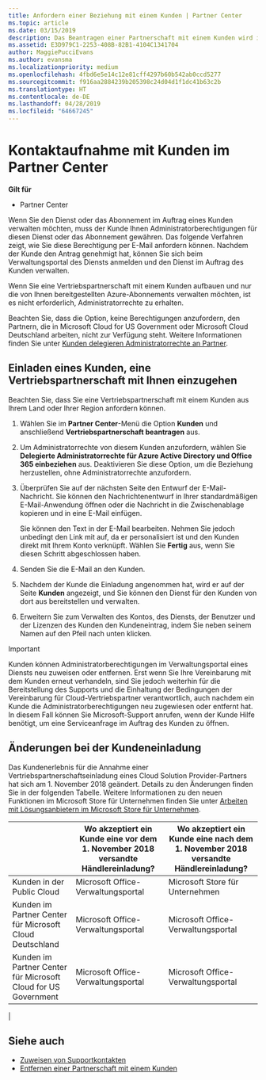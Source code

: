 ```yaml
---
title: Anfordern einer Beziehung mit einem Kunden | Partner Center
ms.topic: article
ms.date: 03/15/2019
description: Das Beantragen einer Partnerschaft mit einem Kunden wird in Multipartner- und Multichannelszenarien verwendet. Dieser Vorgang ist auch hilfreich, wenn ein Kunde Ihre delegierten Administratorrechte entfernt und Sie sie für Bereitstellungen oder Supportleistungen wiederherstellen müssen.
ms.assetid: E3D979C1-2253-408B-82B1-4104C1341704
author: MaggiePucciEvans
ms.author: evansma
ms.localizationpriority: medium
ms.openlocfilehash: 4fbd6e5e14c12e81cff4297b60b542ab0ccd5277
ms.sourcegitcommit: f916aa2884239b205398c24d04d1f1dc41b63c2b
ms.translationtype: HT
ms.contentlocale: de-DE
ms.lasthandoff: 04/28/2019
ms.locfileid: "64667245"
---
```

# <a name="connect-with-customers-in-partner-center"></a>Kontaktaufnahme mit Kunden im Partner Center

**Gilt für**

-  Partner Center

Wenn Sie den Dienst oder das Abonnement im Auftrag eines Kunden verwalten möchten, muss der Kunde Ihnen Administratorberechtigungen für diesen Dienst oder das Abonnement gewähren. Das folgende Verfahren zeigt, wie Sie diese Berechtigung per E-Mail anfordern können. Nachdem der Kunde den Antrag genehmigt hat, können Sie sich beim Verwaltungsportal des Diensts anmelden und den Dienst im Auftrag des Kunden verwalten.

Wenn Sie eine Vertriebspartnerschaft mit einem Kunden aufbauen und nur die von Ihnen bereitgestellten Azure-Abonnements verwalten möchten, ist es nicht erforderlich, Administratorrechte zu erhalten.

Beachten Sie, dass die Option, keine Berechtigungen anzufordern, den Partnern, die in Microsoft Cloud for US Government oder Microsoft Cloud Deutschland arbeiten, nicht zur Verfügung steht. Weitere Informationen finden Sie unter [Kunden delegieren Administratorrechte an Partner](https://docs.microsoft.com/en-us/partner-center/customers_revoke_admin_privileges).


## <a name="invite-a-customer-to-establish-a-reseller-relationship-with-you"></a>Einladen eines Kunden, eine Vertriebspartnerschaft mit Ihnen einzugehen

Beachten Sie, dass Sie eine Vertriebspartnerschaft mit einem Kunden aus Ihrem Land oder Ihrer Region anfordern können.

1.  Wählen Sie im **Partner Center**-Menü die Option **Kunden** und anschließend **Vertriebspartnerschaft beantragen** aus.

2.  Um Administratorrechte von diesem Kunden anzufordern, wählen Sie **Delegierte Administratorrechte für Azure Active Directory und Office 365 einbeziehen** aus. Deaktivieren Sie diese Option, um die Beziehung herzustellen, ohne Administratorrechte anzufordern. 

3.  Überprüfen Sie auf der nächsten Seite den Entwurf der E-Mail-Nachricht. Sie können den Nachrichtenentwurf in Ihrer standardmäßigen E-Mail-Anwendung öffnen oder die Nachricht in die Zwischenablage kopieren und in eine E-Mail einfügen. 

    Sie können den Text in der E-Mail bearbeiten. Nehmen Sie jedoch unbedingt den Link mit auf, da er personalisiert ist und den Kunden direkt mit Ihrem Konto verknüpft. Wählen Sie **Fertig** aus, wenn Sie diesen Schritt abgeschlossen haben.

3.  Senden Sie die E-Mail an den Kunden.

5.  Nachdem der Kunde die Einladung angenommen hat, wird er auf der Seite **Kunden** angezeigt, und Sie können den Dienst für den Kunden von dort aus bereitstellen und verwalten.

 
6.  Erweitern Sie zum Verwalten des Kontos, des Diensts, der Benutzer und der Lizenzen des Kunden den Kundeneintrag, indem Sie neben seinem Namen auf den Pfeil nach unten klicken.


> [!IMPORTANT]  
> Kunden können Administratorberechtigungen im Verwaltungsportal eines Diensts neu zuweisen oder entfernen. Erst wenn Sie Ihre Vereinbarung mit dem Kunden erneut verhandeln, sind Sie jedoch weiterhin für die Bereitstellung des Supports und die Einhaltung der Bedingungen der Vereinbarung für Cloud-Vertriebspartner verantwortlich, auch nachdem ein Kunde die Administratorberechtigungen neu zugewiesen oder entfernt hat. In diesem Fall können Sie Microsoft-Support anrufen, wenn der Kunde Hilfe benötigt, um eine Serviceanfrage im Auftrag des Kunden zu öffnen.

## <a name="changes-to-the-customer-invitation-experience"></a>Änderungen bei der Kundeneinladung

Das Kundenerlebnis für die Annahme einer Vertriebspartnerschaftseinladung eines Cloud Solution Provider-Partners hat sich am 1. November 2018 geändert. Details zu den Änderungen finden Sie in der folgenden Tabelle. Weitere Informationen zu den neuen Funktionen im Microsoft Store für Unternehmen finden Sie unter [Arbeiten mit Lösungsanbietern im Microsoft Store für Unternehmen](https://docs.microsoft.com/en-us/microsoft-store/work-with-partner-microsoft-store-business).

|  | Wo akzeptiert ein Kunde eine vor dem 1. November 2018 versandte Händlereinladung? | Wo akzeptiert ein Kunde eine nach dem 1. November 2018 versandte Händlereinladung? |
|---------|---------|---------
| Kunden in der Public Cloud | Microsoft Office-Verwaltungsportal | Microsoft Store für Unternehmen |
| Kunden im Partner Center für Microsoft Cloud Deutschland | Microsoft Office-Verwaltungsportal | Microsoft Office-Verwaltungsportal |
| Kunden im Partner Center für Microsoft Cloud for US Government | Microsoft Office-Verwaltungsportal | Microsoft Office-Verwaltungsportal |
|

## <a name="see-also"></a>Siehe auch

- [Zuweisen von Supportkontakten](assign-support-contacts.md)
- [Entfernen einer Partnerschaft mit einem Kunden](remove-a-relationship.md)